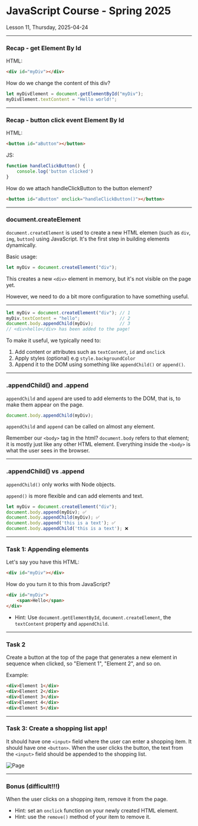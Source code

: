 <!-- .slide: id="lesson11" -->

# JavaScript Course - Spring 2025

Lesson 11, Thursday, 2025-04-24

---

### Recap - get Element By Id

HTML:
```html
<div id="myDiv"></div>
```

How do we change the content of this div?


```js
let myDivElement = document.getElementById("myDiv");
myDivElement.textContent = "Hello world!";
```
<!-- .element: class="fragment" -->

---

### Recap - button click event Element By Id

HTML:
```html
<button id="aButton"></button>
```

JS:
```js
function handleClickButton() {
    console.log('button clicked')
}
```

How do we attach handleClickButton to the button element?

```html
<button id="aButton" onclick="handleClickButton()"></button>
```
<!-- .element: class="fragment" -->

---

<!-- .slide: id="create-element" -->

### document.createElement

`document.createElement` is used to create a new HTML elemen (such as `div`, `img`, `button`) using JavaScript. It's the first step in building elements dynamically.

Basic usage:
```js
let myDiv = document.createElement("div");
```

This creates a new `<div>` element in memory, but it's not visible on the page yet.

However, we need to do a bit more configuration to have something useful.

---

```js
let myDiv = document.createElement("div"); // 1
myDiv.textContent = "hello";               // 2
document.body.appendChild(myDiv);          // 3
// <div>hello</div> has been added to the page!
```

To make it useful, we typically need to:
1. Add content or attributes such as `textContent`, `id` and `onclick`
2. Apply styles (optional) e.g `style.backgroundColor`
3. Append it to the DOM using something like `appendChild()` or `append()`.

---

### .appendChild() and .append

`appendChild` and `append` are used to add elements to the DOM, that is, to make them appear on the page.

```js
document.body.appendChild(myDiv);
```

`appendChild` and `append` can be called on almost any element.

Remember our `<body>` tag in the html? `document.body` refers to that element; it is mostly just like any other HTML element. Everything inside the `<body>` is what the user sees in the browser.

---

### .appendChild() vs .append

`appendChild()` only works with Node objects.

`append()` is more flexible and can add elements and text.

```js
let myDiv = document.createElement("div");
document.body.append(myDiv); ✅
document.body.appendChild(myDiv); ✅
document.body.append('this is a text'); ✅
document.body.appendChild('this is a text'); ❌ 
```

---

### Task 1: Appending elements

Let's say you have this HTML:

```html
<div id="myDiv"></div>
```

How do you turn it to this from JavaScript?

```html
<div id="myDiv">
    <span>Hello</span>
</div>
```

* Hint: Use `document.getElementById`, `document.createElement`, the `textContent` property and `appendChild`.

---

### Task 2

Create a button at the top of the page that generates a new element in sequence when clicked, so  "Element 1", "Element 2", and so on.

Example:

```html
<div>Element 1</div>
<div>Element 2</div>
<div>Element 3</div>
<div>Element 4</div>
<div>Element 5</div>
```

---

### Task 3: Create a shopping list app!

It should have one `<input>` field where the user can enter a shopping item. It should have one `<button>`. When the user clicks the button, the text from the `<input>` field should be appended to the shopping list.

![Page](images/shopping.png) <!-- .element width="250px" style="display: block; margin: 0 auto;" -->

---

### Bonus (difficult!!!)

When the user clicks on a shopping item, remove it from the page.

* Hint: set an `onclick` function on your newly created HTML element.
* Hint: use the `remove()` method of your item to remove it.
